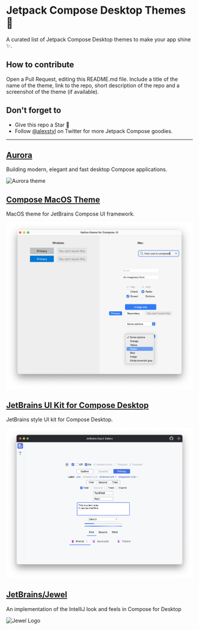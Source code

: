 # Jetpack Compose Desktop Themes 🎨

A curated list of Jetpack Compose Desktop themes to make your app shine ✨.

## How to contribute

Open a Pull Request, editing this README.md file. Include a title of the name of the theme, link to the repo, short description of the repo and a screenshot of the theme (if available).

## Don't forget to

- Give this repo a Star 🤩
- Follow [@alexstyl](https://www.twitter.com/alexstyl) on Twitter for more Jetpack Compose goodies.

--- 

## [Aurora](https://github.com/kirill-grouchnikov/aurora)

Building modern, elegant and fast desktop Compose applications.

![Aurora theme](https://raw.githubusercontent.com/kirill-grouchnikov/aurora/icicle/docs/images/theming/skins/nebula.png)

## [Compose MacOS Theme](https://github.com/Chozzle/compose-macos-theme)

MacOS theme for JetBrains Compose UI framework.


![Compose MacOs Theme Desktop](https://github.com/Chozzle/compose-macos-theme/raw/master/screenshots/desktop.png)



## [JetBrains UI Kit for Compose Desktop](https://github.com/ButterCam/compose-jetbrains-theme)

JetBrains style UI kit for Compose Desktop.


![Jetpack Compose Jetbrains Theme](https://github.com/ButterCam/compose-jetbrains-theme/raw/main/docs/screenshot-expui.png)

## [JetBrains/Jewel](https://github.com/JetBrains/Jewel)

An implementation of the IntelliJ look and feels in Compose for Desktop

![Jewel Logo](https://github.com/JetBrains/jewel/blob/main/art/jewel-logo.svg)